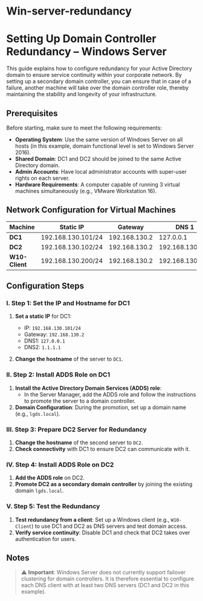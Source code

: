 # Win-server-redundancy

# Setting Up Domain Controller Redundancy – Windows Server

This guide explains how to configure redundancy for your Active Directory domain to ensure service continuity within your corporate network. By setting up a secondary domain controller, you can ensure that in case of a failure, another machine will take over the domain controller role, thereby maintaining the stability and longevity of your infrastructure.

## Prerequisites

Before starting, make sure to meet the following requirements:

- **Operating System**: Use the same version of Windows Server on all hosts (in this example, domain functional level is set to Windows Server 2016).
- **Shared Domain**: DC1 and DC2 should be joined to the same Active Directory domain.
- **Admin Accounts**: Have local administrator accounts with super-user rights on each server.
- **Hardware Requirements**: A computer capable of running 3 virtual machines simultaneously (e.g., VMware Workstation 16).

## Network Configuration for Virtual Machines

| Machine       | Static IP           | Gateway        | DNS 1            | DNS 2            |
|---------------|---------------------|----------------|-------------------|-------------------|
| **DC1**       | 192.168.130.101/24  | 192.168.130.2  | 127.0.0.1        | 192.168.130.102  |
| **DC2**       | 192.168.130.102/24  | 192.168.130.2  | 192.168.130.101  | 127.0.0.1        |
| **W10-Client**| 192.168.130.200/24  | 192.168.130.2  | 192.168.130.101  | 192.168.130.102  |

## Configuration Steps

### I. Step 1: Set the IP and Hostname for DC1
1. **Set a static IP** for DC1:
    - IP: `192.168.130.101/24`
    - Gateway: `192.168.130.2`
    - DNS1: `127.0.0.1`
    - DNS2: `1.1.1.1`

2. **Change the hostname** of the server to `DC1`.

### II. Step 2: Install ADDS Role on DC1
1. **Install the Active Directory Domain Services (ADDS) role**:
   - In the Server Manager, add the ADDS role and follow the instructions to promote the server to a domain controller.
2. **Domain Configuration**: During the promotion, set up a domain name (e.g., `lgds.local`).

### III. Step 3: Prepare DC2 Server for Redundancy
1. **Change the hostname** of the second server to `DC2`.
2. **Check connectivity** with DC1 to ensure DC2 can communicate with it.

### IV. Step 4: Install ADDS Role on DC2
1. **Add the ADDS role** on DC2.
2. **Promote DC2 as a secondary domain controller** by joining the existing domain `lgds.local`.

### V. Step 5: Test the Redundancy
1. **Test redundancy from a client**: Set up a Windows client (e.g., `W10-Client`) to use DC1 and DC2 as DNS servers and test domain access.
2. **Verify service continuity**: Disable DC1 and check that DC2 takes over authentication for users.

## Notes

> ⚠️ **Important**: Windows Server does not currently support failover clustering for domain controllers. It is therefore essential to configure each DNS client with at least two DNS servers (DC1 and DC2 in this example).
